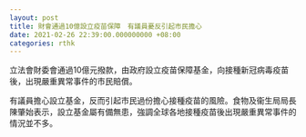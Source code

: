```yaml
---
layout: post
title: 財會通過10億設立疫苗保障　有議員憂反引起市民擔心
date: 2021-02-26 22:39:00.000000000 +08:00
categories: rthk
---
```


立法會財委會通過10億元撥款，由政府設立疫苗保障基金，向接種新冠病毒疫苗後，出現嚴重異常事件的市民賠償。

有議員擔心設立基金，反而引起市民過份擔心接種疫苗的風險。食物及衞生局局長陳肇始表示，設立基金屬有備無患，強調全球各地接種疫苗後出現嚴重異常事件的情況並不多。
